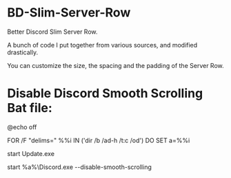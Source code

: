 # BD-Slim-Server-Row
Better Discord Slim Server Row.

A bunch of code I put together from various sources, and modified drastically.

You can customize the size, the spacing and the padding of the Server Row.


# Disable Discord Smooth Scrolling Bat file:

@echo off

FOR /F "delims=" %%i IN ('dir /b /ad-h /t:c /od') DO SET a=%%i

start Update.exe

start %a%\Discord.exe --disable-smooth-scrolling
